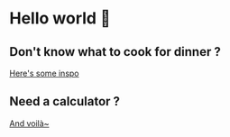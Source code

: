 # Hello world 💜
## Don't know what to cook for dinner ?
[Here's some inspo](https://github.com/Melosdias/whatDoWeEatTonight)

## Need a calculator ?
[And voilà~](https://github.com/Melosdias/AbacusV2)
<!--
**Melosdias/Melosdias** is a ✨ _special_ ✨ repository because its `README.md` (this file) appears on your GitHub profile.

Here are some ideas to get you started:

- 🔭 I’m currently working on ...
- 🌱 I’m currently learning ...
- 👯 I’m looking to collaborate on ...
- 🤔 I’m looking for help with ...
- 💬 Ask me about ...
- 📫 How to reach me: ...
- 😄 Pronouns: ...
- ⚡ Fun fact: ...
-->

